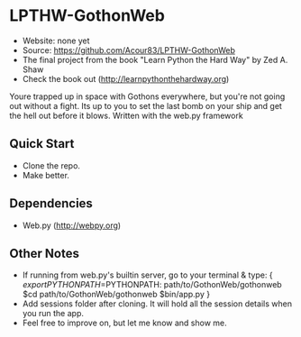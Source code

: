 LPTHW-GothonWeb
===============

* Website: none yet
* Source: https://github.com/Acour83/LPTHW-GothonWeb
* The final project from the book "Learn Python the Hard Way" by Zed A. Shaw
* Check the book out (http://learnpythonthehardway.org)

Youre trapped up in space with Gothons everywhere, but you're not going out without a fight. Its up to you to set the last bomb on your ship and get the hell out before it blows.
Written with the web.py framework

## Quick Start
- Clone the repo.
- Make better.

## Dependencies
- Web.py (http://webpy.org)

## Other Notes
- If running from web.py's builtin server, go to your terminal & type:
    {
    $export PYTHONPATH=$PYTHONPATH: path/to/GothonWeb/gothonweb
    $cd path/to/GothonWeb/gothonweb
    $bin/app.py
    }
- Add sessions folder after cloning. It will hold all the session details when you run the app.
- Feel free to improve on, but let me know and show me.